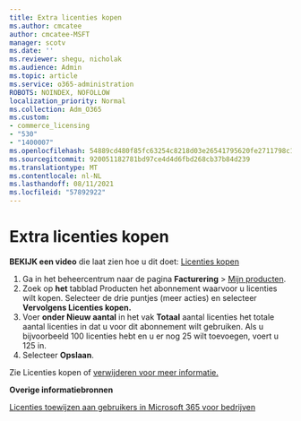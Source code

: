 ```yaml
---
title: Extra licenties kopen
ms.author: cmcatee
author: cmcatee-MSFT
manager: scotv
ms.date: ''
ms.reviewer: shegu, nicholak
ms.audience: Admin
ms.topic: article
ms.service: o365-administration
ROBOTS: NOINDEX, NOFOLLOW
localization_priority: Normal
ms.collection: Adm_O365
ms.custom:
- commerce_licensing
- "530"
- "1400007"
ms.openlocfilehash: 54889cd480f85fc63254c8218d03e26541795620fe2711798c19c9c503637f92
ms.sourcegitcommit: 920051182781bd97ce4d4d6fbd268cb37b84d239
ms.translationtype: MT
ms.contentlocale: nl-NL
ms.lasthandoff: 08/11/2021
ms.locfileid: "57892922"
---
```

# <a name="buy-additional-licenses"></a>Extra licenties kopen

**BEKIJK een video** die laat zien hoe u dit doet: [Licenties kopen](https://go.microsoft.com/fwlink/p/?linkid=2154857)

1. Ga in het beheercentrum naar de pagina **Facturering** > [Mijn producten](https://go.microsoft.com/fwlink/p/?linkid=842054).
2. Zoek op **het** tabblad Producten het abonnement waarvoor u licenties wilt kopen. Selecteer de drie puntjes (meer acties) en selecteer **Vervolgens Licenties kopen.**
3. Voer **onder Nieuw aantal** in het vak **Totaal** aantal licenties het totale aantal licenties in dat u voor dit abonnement wilt gebruiken. Als u bijvoorbeeld 100 licenties hebt en u er nog 25 wilt toevoegen, voert u 125 in.
4. Selecteer **Opslaan**.

Zie Licenties kopen of [verwijderen voor meer informatie.](https://docs.microsoft.com/microsoft-365/commerce/licenses/buy-licenses)

**Overige informatiebronnen**

[Licenties toewijzen aan gebruikers in Microsoft 365 voor bedrijven](https://docs.microsoft.com/microsoft-365/admin/manage/assign-licenses-to-users)